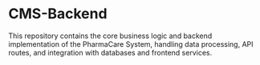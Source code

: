# CMS-Backend
This repository contains the core business logic and backend implementation of the PharmaCare System, handling data processing, API routes, and integration with databases and frontend services.
